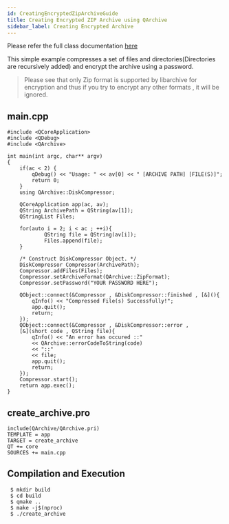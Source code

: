 ```yaml
---
id: CreatingEncryptedZipArchiveGuide
title: Creating Encrypted ZIP Archive using QArchive
sidebar_label: Creating Encrypted Archive
---
```


Please refer the full class documentation [here](QArchiveDiskCompressor.md)

This simple example compresses a set of files and directories(Directories are recursively added) and
encrypt the archive using a password.

> Please see that only Zip format is supported by libarchive for encryption and thus if you 
> try to encrypt any other formats , it will be ignored.


## main.cpp

```
#include <QCoreApplication>
#include <QDebug>
#include <QArchive>

int main(int argc, char** argv)
{
    if(ac < 2) {
        qDebug() << "Usage: " << av[0] << " [ARCHIVE PATH] [FILE(S)]";
        return 0;
    }
    using QArchive::DiskCompressor;    
    
    QCoreApplication app(ac, av);
    QString ArchivePath = QString(av[1]);
    QStringList Files;
    
    for(auto i = 2; i < ac ; ++i){
            QString file = QString(av[i]);
            Files.append(file);
    }

    /* Construct DiskCompressor Object. */
    DiskCompressor Compressor(ArchivePath);
    Compressor.addFiles(Files);
    Compressor.setArchiveFormat(QArchive::ZipFormat);
    Compressor.setPassword("YOUR PASSWORD HERE");
    
    QObject::connect(&Compressor , &DiskCompressor::finished , [&](){
        qInfo() << "Compressed File(s) Successfully!";
        app.quit();
        return;
    });
    QObject::connect(&Compressor , &DiskCompressor::error ,
    [&](short code , QString file){
        qInfo() << "An error has occured ::" 
		<< QArchive::errorCodeToString(code) 
		<< "::" 
		<< file;
        app.quit();
        return;
    });
    Compressor.start();
    return app.exec();
}
```

## create_archive.pro

```
include(QArchive/QArchive.pri)
TEMPLATE = app
TARGET = create_archive
QT += core
SOURCES += main.cpp
```

## Compilation and Execution

```
 $ mkdir build
 $ cd build
 $ qmake ..
 $ make -j$(nproc)
 $ ./create_archive
```
